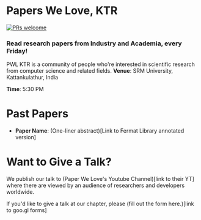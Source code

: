 # Papers We Love, KTR
[![PRs welcome](https://img.shields.io/badge/PRs-welcome-ff69b4.svg)](https://github.com/papers-we-love/kattankulathur/pulls) 
### Read research papers from Industry and Academia, every Friday!
PWL KTR is a community of people who're interested in scientific research from computer science and related fields.
**Venue**: SRM University, Kattankulathur, India

**Time**: 5:30 PM


# Past Papers

- **Paper Name**: (One-liner abstract)[Link to Fermat Library annotated version]

# Want to Give a Talk?

We publish our talk to (Paper We Love's Youtube Channel)[link to their YT] where there are viewed by an audience of researchers and developers worldwide. 

If you'd like to give a talk at our chapter, please (fill out the form here.)[link to goo.gl forms]
